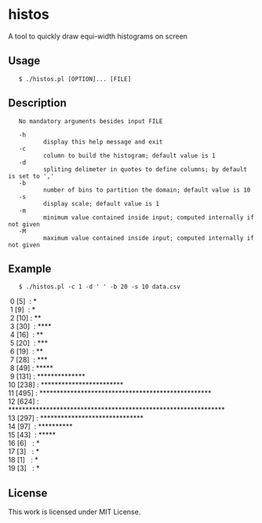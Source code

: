 # histos
A tool to quickly draw equi-width histograms on screen

## Usage
       $ ./histos.pl [OPTION]... [FILE]

## Description
       No mandatory arguments besides input FILE

       -h
              display this help message and exit
       -c
              column to build the histogram; default value is 1
       -d
              spliting delimeter in quotes to define columns; by default is set to ','
       -b
              number of bins to partition the domain; default value is 10
       -s
              display scale; default value is 1
       -m
              minimum value contained inside input; computed internally if not given
       -M
              maximum value contained inside input; computed internally if not given

## Example
       $ ./histos.pl -c 1 -d ' ' -b 20 -s 10 data.csv
&nbsp;0 [5]&nbsp;&nbsp;: *<br/>
&nbsp;1 [9]&nbsp;&nbsp;: *<br/>
&nbsp;2 [10]&nbsp;: **<br/>
&nbsp;3 [30]  &nbsp;: ****<br/>
&nbsp;4 [16]  &nbsp;: **<br/>
&nbsp;5 [20]  &nbsp;: ***<br/>
&nbsp;6 [19]  &nbsp;: **<br/>
&nbsp;7 [28]  &nbsp;: ***<br/>
&nbsp;8 [49]&nbsp;: *****<br/>
&nbsp;9 [131] : **************<br/>
 10 [238] : ************************<br/>
 11 [495] : **************************************************<br/>
 12 [624] : ***************************************************************<br/>
 13 [297] : ******************************<br/>
 14 [97]  &nbsp;: **********<br/>
 15 [43]  &nbsp;: *****<br/>
 16 [6]   &nbsp;&nbsp;: *<br/>
 17 [3]   &nbsp;&nbsp;: *<br/>
 18 [1]   &nbsp;&nbsp;: *<br/>
 19 [3]   &nbsp;&nbsp;: *<br/>

## License
This work is licensed under MIT License.
